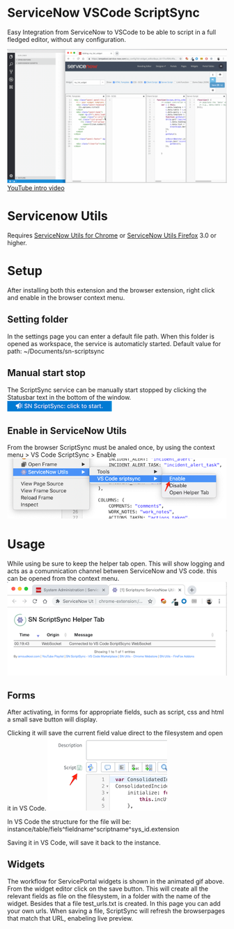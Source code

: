 # ServiceNow VSCode ScriptSync
Easy Integration from ServiceNow to VSCode to be able to script in a full fledged editor, without any configuration.

![Use Extension](img/sn-scriptsync.gif)
[YouTube intro video](https://www.youtube.com/watch?v=lyOBs4EgSYM)

# Servicenow Utils
Requires 
[ServiceNow Utils for Chrome](https://chrome.google.com/webstore/detail/servicenow-utils/jgaodbdddndbaijmcljdbglhpdhnjobg) or 
[ServiceNow Utils Firefox](https://addons.mozilla.org/nl/firefox/addon/servicenow-utils2/) 3.0 or higher.


# Setup
After installing both this extension and the browser extension, right click and enable in the browser context menu.


## Setting folder
In the settings page you can enter a default file path.
When this folder is opened as workspace, the service is automaticly started.
Default value for path: ~/Documents/sn-scriptsync


## Manual start stop
The ScriptSync service can be manually start stopped by clicking the Statusbar text in the bottom of the window.
![Use Extension](img/startstop.png)

## Enable in ServiceNow Utils
From the browser ScriptSync must be analed once, by using the 
context menu > VS Code ScriptSync > Enable
![Use Extension](img/enablesnu.png)

# Usage
While using be sure to keep the helper tab open. This will show logging and acts as a comunnication channel between ServiceNow and VS code. this can be opened from the context menu.
![Helper tab](img/helpertab.png)

## Forms
After activating, in forms for appropriate fields, such as script, css and html a small save button will display.

Clicking it will save the current field value direct to the filesystem and open it in VS Code.
![Save from form](img/saveform.png)

In VS Code the structure for the file will be:
instance/table/fiels^fieldname^scriptname^sys_id.extension

Saving it in VS Code, will save it back to the instance.

## Widgets
The workflow for ServicePortal widgets is shown in the animated gif above. From the widget editor click on the save button.
This will create all the relevant fields as file on the filesystem, in a folder with the name of the widget.
Besides that a file test_urls.txt is created.
In this page you can add your own urls. When saving a file, ScriptSync will refresh the browserpages that match that URL, enabeling live preview.


